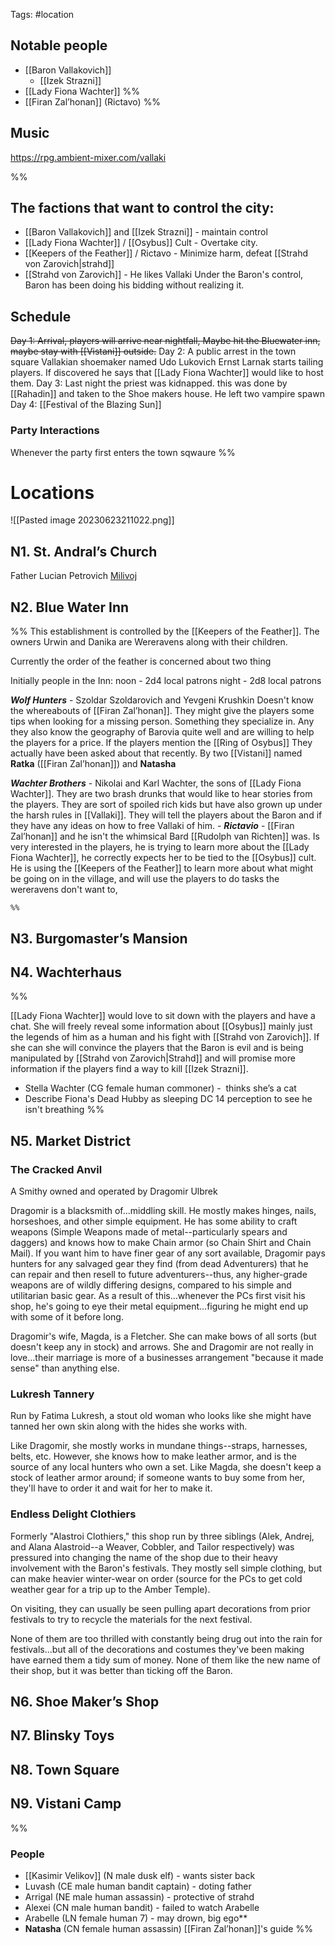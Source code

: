 Tags: #location

## Notable people
- [[Baron Vallakovich]]
	- [[Izek Strazni]]
- [[Lady Fiona Wachter]]
%%
- [[Firan Zal’honan]] (Rictavo)
%%
## Music
https://rpg.ambient-mixer.com/vallaki

%%
## The factions that want to control the city:
- [[Baron Vallakovich]] and [[Izek Strazni]] - maintain control
- [[Lady Fiona Wachter]] / [[Osybus]] Cult - Overtake city.
- [[Keepers of the Feather]] / Rictavo - Minimize harm, defeat [[Strahd von Zarovich|strahd]]
- [[Strahd von Zarovich]] - He likes Vallaki Under the Baron's control, Baron has been doing his bidding without realizing it. 


## Schedule 
~~Day 1: Arrival, players will arrive near nightfall, Maybe hit the Bluewater inn, maybe stay with [[Vistani]] outside.~~
Day 2: 
	A public arrest in the town square Vallakian shoemaker named Udo Lukovich
	Ernst Larnak starts tailing players. If discovered he says that [[Lady Fiona Wachter]] would like to host them.
Day 3: Last night the priest was kidnapped. this was done by [[Rahadin]] and taken to the Shoe makers house. He left two vampire spawn 
Day 4: [[Festival of the Blazing Sun]]


### Party Interactions

Whenever the party first enters the town sqwaure
%%
# Locations
![[Pasted image 20230623211022.png]]


## N1. St. Andral’s Church
Father Lucian Petrovich 
[Milivoj](https://www.dndbeyond.com/monsters/296528-milivoj) 

## N2. Blue Water Inn
%%
This establishment is controlled by the [[Keepers of the Feather]]. The owners Urwin and Danika are Wereravens along with their children. 

Currently the order of the feather is concerned about two thing

Initially people in the Inn: 
noon - 2d4 local patrons
night - 2d8 local patrons

_**Wolf Hunters**_ - Szoldar Szoldarovich and Yevgeni Krushkin
	Doesn't know the whereabouts of [[Firan Zal’honan]]. They might give the players some tips when looking for a missing person. Something they specialize in. Any they also know the geography of Barovia quite well and are willing to help the players for a price. 
	If the players mention the [[Ring of Osybus]] They actually have been asked about that recently. By two [[Vistani]]  named **Ratka** ([[Firan Zal’honan]]) and **Natasha**
	
_**Wachter Brothers**_ - Nikolai and Karl Wachter, the sons of [[Lady Fiona Wachter]]. 
	They are two brash drunks that would like to hear stories from the players. They are sort of spoiled rich kids but have also grown up under the harsh rules in [[Vallaki]]. They will tell the players about the Baron and if they have any ideas on how to free Vallaki of him. 
	- 
_**Rictavio**_ - [[Firan Zal’honan]] and he isn't the whimsical Bard [[Rudolph van Richten]] was. 
	Is very interested in the players, he is trying to learn more about the [[Lady Fiona Wachter]], he correctly expects her to be tied to the [[Osybus]] cult. He is using the [[Keepers of the Feather]] to learn more about what might be going on in the village, and will use the players to do tasks the wereravens don't want to,

	%%


## N3. Burgomaster’s Mansion






## N4. Wachterhaus
%%

[[Lady Fiona Wachter]] would love to sit down with the players and have a chat. She will freely reveal some information about [[Osybus]] mainly just the legends of him as a human and his fight with [[Strahd von Zarovich]]. If she can she will convince the players that the Baron is evil and is being manipulated by [[Strahd von Zarovich|Strahd]] and will promise more information if the players find a way to kill [[Izek Strazni]]. 

- Stella Wachter (CG female human commoner) -  thinks she’s a cat
- Describe Fiona's Dead Hubby as sleeping DC 14 perception to see he isn't breathing
%%
## N5. Market District
### The Cracked Anvil
A Smithy owned and operated by Dragomir Ulbrek

Dragomir is a blacksmith of...middling skill. He mostly makes hinges, nails, horseshoes, and other simple equipment. He has some ability to craft weapons (Simple Weapons made of metal--particularly spears and daggers) and knows how to make Chain armor (so Chain Shirt and Chain Mail). If you want him to have finer gear of any sort available, Dragomir pays hunters for any salvaged gear they find (from dead Adventurers) that he can repair and then resell to future adventurers--thus, any higher-grade weapons are of wildly differing designs, compared to his simple and utilitarian basic gear. As a result of this...whenever the PCs first visit his shop, he's going to eye their metal equipment...figuring he might end up with some of it before long.

Dragomir's wife, Magda, is a Fletcher. She can make bows of all sorts (but doesn't keep any in stock) and arrows. She and Dragomir are not really in love...their marriage is more of a businesses arrangement "because it made sense" than anything else.

### **Lukresh Tannery**

Run by Fatima Lukresh, a stout old woman who looks like she might have tanned her own skin along with the hides she works with.

Like Dragomir, she mostly works in mundane things--straps, harnesses, belts, etc. However, she knows how to make leather armor, and is the source of any local hunters who own a set. Like Magda, she doesn't keep a stock of leather armor around; if someone wants to buy some from her, they'll have to order it and wait for her to make it.

### **Endless Delight Clothiers**

Formerly "Alastroi Clothiers," this shop run by three siblings (Alek, Andrej, and Alana Alastroid--a Weaver, Cobbler, and Tailor respectively) was pressured into changing the name of the shop due to their heavy involvement with the Baron's festivals. They mostly sell simple clothing, but can make heavier winter-wear on order (source for the PCs to get cold weather gear for a trip up to the Amber Temple).

On visiting, they can usually be seen pulling apart decorations from prior festivals to try to recycle the materials for the next festival.

None of them are too thrilled with constantly being drug out into the rain for festivals...but all of the decorations and costumes they've been making have earned them a tidy sum of money. None of them like the new name of their shop, but it was better than ticking off the Baron.

## N6. Shoe Maker’s Shop


## N7. Blinsky Toys

## N8. Town Square

## N9. Vistani Camp
%%
### People 
- [[Kasimir Velikov]] (N male dusk elf) - wants sister back
- Luvash (CE male human bandit captain) - doting father
- Arrigal (NE male human assassin) - protective of strahd
- Alexei (CN male human bandit) - failed to watch Arabelle
- Arabelle (LN female human 7) - may drown, big ego**
- **Natasha** (CN female human assassin) [[Firan Zal’honan]]'s guide
%%